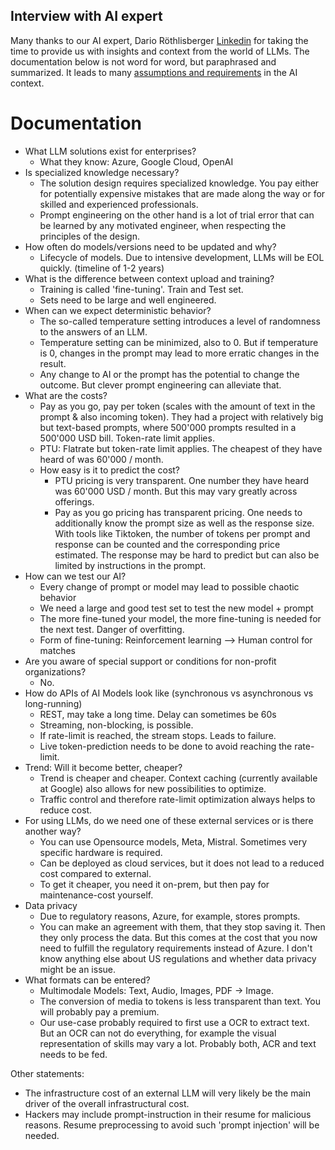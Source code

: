 Interview with AI expert
---

Many thanks to our AI expert, Dario Röthlisberger [Linkedin](https://www.linkedin.com/in/dario-r%C3%B6thlisberger-87086345/) 
for taking the time to provide us with insights and context from the world of LLMs.
The documentation below is not word for word, but paraphrased and summarized.
It leads to many [assumptions and requirements](/Requirements/requirements-and-assumptions.md) in the AI context.

# Documentation

- What LLM solutions exist for enterprises?
  - What they know: Azure, Google Cloud, OpenAI
- Is specialized knowledge necessary?
  - The solution design requires specialized knowledge. You pay either for potentially expensive mistakes
  that are made along the way or for skilled and experienced professionals.
  - Prompt engineering on the other hand is a lot of trial error that can be learned by any motivated engineer, when respecting the
  principles of the design.
- How often do models/versions need to be updated and why?
  - Lifecycle of models. Due to intensive development, LLMs will be EOL quickly. (timeline of 1-2 years)
- What is the difference between context upload and training?
  - Training is called 'fine-tuning'. Train and Test set. 
  - Sets need to be large and well engineered.
- When can we expect deterministic behavior?
  - The so-called temperature setting introduces a level of randomness to the answers of an LLM.
  - Temperature setting can be minimized, also to 0. But if temperature is 0, 
  changes in the prompt may lead to more erratic changes in the result.
  - Any change to AI or the prompt has the potential to change the outcome. But clever prompt engineering can alleviate that.
- What are the costs?
  - Pay as you go, pay per token (scales with the amount of text in the prompt & also incoming token).
  They had a project with relatively big but text-based prompts, where 500'000 prompts resulted in a 500'000 USD bill.
  Token-rate limit applies.
  - PTU: Flatrate but token-rate limit applies. The cheapest of they have heard of was 60'000 / month.
  - How easy is it to predict the cost?
    - PTU pricing is very transparent. One number they have heard was 60'000 USD / month. But this may
    vary greatly across offerings.
    - Pay as you go pricing has transparent pricing. One needs to additionally know the prompt size as well as the 
    response size. With tools like Tiktoken, the number of tokens per prompt and response can be counted and the 
    corresponding price estimated.
    The response may be hard to predict but can also be limited by instructions in the prompt.
- How can we test our AI?
  - Every change of prompt or model may lead to possible chaotic behavior
  - We need a large and good test set to test the new model + prompt
  - The more fine-tuned your model, the more fine-tuning is needed for the next test. Danger of overfitting.
  - Form of fine-tuning: Reinforcement learning --> Human control for matches
- Are you aware of special support or conditions for non-profit organizations?
  - No.
- How do APIs of AI Models look like (synchronous vs asynchronous vs long-running)
  - REST, may take a long time. Delay can sometimes be 60s
  - Streaming, non-blocking, is possible. 
  - If rate-limit is reached, the stream stops. Leads to failure.
  - Live token-prediction needs to be done to avoid reaching the rate-limit.
- Trend: Will it become better, cheaper?
  - Trend is cheaper and cheaper. Context caching (currently available at Google) also allows for new possibilities to optimize.
  - Traffic control and therefore rate-limit optimization always helps to reduce cost.
- For using LLMs, do we need one of these external services or is there another way?
  - You can use Opensource models, Meta, Mistral. Sometimes very specific hardware is required. 
  - Can be deployed as cloud services, but it does not lead to a reduced cost compared to external.
  - To get it cheaper, you need it on-prem, but then pay for maintenance-cost yourself.
- Data privacy
  - Due to regulatory reasons, Azure, for example, stores prompts.
  - You can make an agreement with them, that they stop saving it. Then they only process the data. 
  But this comes at the cost that you now need to fulfill the regulatory requirements instead of Azure.
  I don't know anything else about US regulations and whether data privacy might be an issue.
- What formats can be entered?
  - Multimodale Models: Text, Audio, Images, PDF -> Image.
  - The conversion of media to tokens is less transparent than text. You will probably pay a premium.
  - Our use-case probably required to first use a OCR to extract text.
  But an OCR can not do everything, for example the visual representation of skills may vary a lot. 
  Probably both, ACR and text needs to be fed.

Other statements:
- The infrastructure cost of an external LLM will very likely be the main driver of the overall infrastructural cost.
- Hackers may include prompt-instruction in their resume for malicious reasons.
Resume preprocessing to avoid such 'prompt injection' will be needed.
